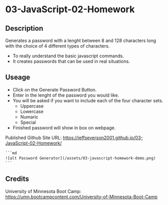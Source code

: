 # 03-JavaScript-02-Homework

## Description

Generates a password with a lenght between 8 and 128 characters long with the choice of 4 different types of characters.

- To really understand the basic javascript commands.
- It creates passwords that can be used in real situations.


##  Useage

- Click on the Generate Password Button.
- Enter in the lenght of the password you would like.
- You will be asked if you want to include each of the four character sets.
    - Uppercase
    - Lowercase
    - Numaric
    - Special
- Finished password will show in box on webpage.

Published Github Site URL:
https://jeffseverson2001.github.io/03-JavaScript-02-Homework/

    ```md
    ![alt Password Generator](/assets/03-javascript-homework-demo.png)
    ```

##  Credits

University of Minnesota Boot Camp:
https://umn.bootcampcontent.com/University-of-Minnesota-Boot-Camp
